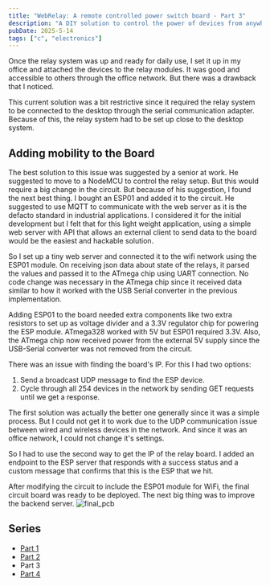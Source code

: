 ```yaml
---
title: "WebRelay: A remote controlled power switch board - Part 3"
description: "A DIY solution to control the power of devices from anywhere"
pubDate: 2025-5-14
tags: ["c", "electronics"]
---
```


Once the relay system was up and ready for daily use, I set it up in my office
and attached the devices to the relay modules. It was good and accessible to
others through the office network. But there was a drawback that I noticed.

This current solution was a bit restrictive since it required the relay system
to be connected to the desktop through the serial communication adapter. Because
of this, the relay system had to be set up close to the desktop system.

## Adding mobility to the Board

The best solution to this issue was suggested by a senior at work. He suggested
to move to a NodeMCU to control the relay setup. But this would require a big change
in the circuit. But because of his suggestion, I found the next best thing. I bought
an ESP01 and added it to the circuit. He suggested to use MQTT to communicate with the web server
as it is the defacto standard in industrial applications. I considered it for the initial
development but I felt that for this light weight application, using a simple web
server with API that allows an external client to send data to the board would be the
easiest and hackable solution.

So I set up a tiny web server and connected it to the wifi network using the ESP01 module.
On receiving json data about state of the relays, it parsed the values and passed it
to the ATmega chip using UART connection. No code change was necessary in the ATmega
chip since it received data similar to how it worked with the USB Serial converter
in the previous implementation.

Adding ESP01 to the board needed extra components like two extra resistors to set
up as voltage divider and a 3.3V regulator chip for powering the ESP module.
ATmega328 worked with 5V but ESP01 required 3.3V. Also, the ATmega chip now received
power from the external 5V supply since the USB-Serial converter was not removed
from the circuit.

There was an issue with finding the board's IP. For this I had two options:
1. Send a broadcast UDP message to find the ESP device.
2. Cycle through all 254 devices in the network by sending GET requests until we get a response.

The first solution was actually the better one generally since it was a simple process.
But I could not get it to work due to the UDP communication issue between wired and wireless devices
in the network. And since it was an office network, I could not change it's settings.

So I had to use the second way to get the IP of the relay board. I added an endpoint
to the ESP server that responds with a success status and a custom message that
confirms that this is the ESP that we hit.

After modifying the circuit to include the ESP01 module for WiFi, the final circuit
board was ready to be deployed. The next big thing was to improve the backend server.
![final_pcb](https://u.cubeupload.com/serenevoid/v1sriz.jpg)

## Series
- [Part 1](/blog/diy-web-relay-switch-part-1)
- [Part 2](/blog/diy-web-relay-switch-part-2)
- Part 3
- [Part 4](/blog/diy-web-relay-switch-part-4)
